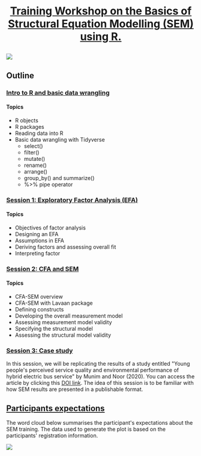 # <p align="center">[Training Workshop on the Basics of Structural Equation Modelling (SEM) using R.](https://chris-allones.github.io/SEM-R-training/index.html)</p>

![](https://chris-allones.github.io/SEM-R-training/images/preview2.png)


## Outline

### [Intro to R and basic data wrangling](https://chris-allones.github.io/trainings/SEM_presentation/00_intro_r/introR.html)
#### Topics
- R objects
- R packages
- Reading data into R
- Basic data wrangling with Tidyverse
    - select()
    - filter()
    - mutate()
    - rename()
    - arrange()
    - group_by() and summarize()
    - %>% pipe operator

### [Session 1: Exploratory Factor Analysis (EFA)](https://chris-allones.github.io/trainings/SEM_presentation/01_efa/efa_presentation.html)
#### Topics
- Objectives of factor analysis
- Designing an EFA
- Assumptions in EFA
- Deriving factors and assessing overall fit
- Interpreting factor

### [Session 2: CFA and SEM](https://chris-allones.github.io/trainings/SEM_presentation/02_cfa_sem/cfa_sem_presentation.html)
#### Topics
- CFA-SEM overview
- CFA-SEM with Lavaan package
- Defining constructs
- Developing the overall measurement model
- Assessing measurement model validity
- Specifying the structural model
- Assessing the structural model validity

### [Session 3: Case study](https://chris-allones.github.io/trainings/SEM_presentation/03_case_study/03_case_study.html)

In this session, we will be replicating the results of a study entitled "Young people's perceived service quality and environmental performance of hybrid electric bus service" by Munim and Noor (2020). You can access the article by clicking this [DOI link](https://doi.org/10.1016/j.tbs.2020.03.003). The idea of this session is to be familiar with how SEM results are presented in a publishable format.

## [Participants expectations]()

The word cloud below summarises the participant's expectations about the SEM training. The data used to generate the plot is based on the participants' registration information.

![](https://chris-allones.github.io/trainings/training_expectations/ggwordcloud_expectations.jpg)
